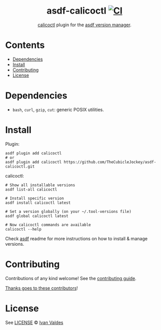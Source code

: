 <div align="center">

# asdf-calicoctl [![CI](https://github.com/TheCubicleJockey/asdf-calicoctl/actions/workflows/workflow.yml/badge.svg?branch=main)](https://github.com/TheCubicleJockey/asdf-calicoctl/actions/workflows/workflow.yml) 

[calicoctl](https://github.com/kubernetes-sigs/cri-tools) plugin for the [asdf version manager](https://asdf-vm.com).

</div>

# Contents

- [Dependencies](#dependencies)
- [Install](#install)
- [Contributing](#contributing)
- [License](#license)

# Dependencies

- `bash`, `curl`, `gzip`, `cut`: generic POSIX utilities.

# Install

Plugin:

```shell
asdf plugin add calicoctl
# or
asdf plugin add calicoctl https://github.com/TheCubicleJockey/asdf-calicoctl.git
```

calicoctl:

```shell
# Show all installable versions
asdf list-all calicoctl

# Install specific version
asdf install calicoctl latest

# Set a version globally (on your ~/.tool-versions file)
asdf global calicoctl latest

# Now calicoctl commands are available
calicoctl --help
```

Check [asdf](https://github.com/asdf-vm/asdf) readme for more instructions on how to
install & manage versions.

# Contributing

Contributions of any kind welcome! See the [contributing guide](contributing.md).

[Thanks goes to these contributors](https://github.com/TheCubicleJockey/asdf-calicoctl/graphs/contributors)!

# License

See [LICENSE](LICENSE) © [Ivan Valdes](https://github.com/TheCubicleJockey/)
        